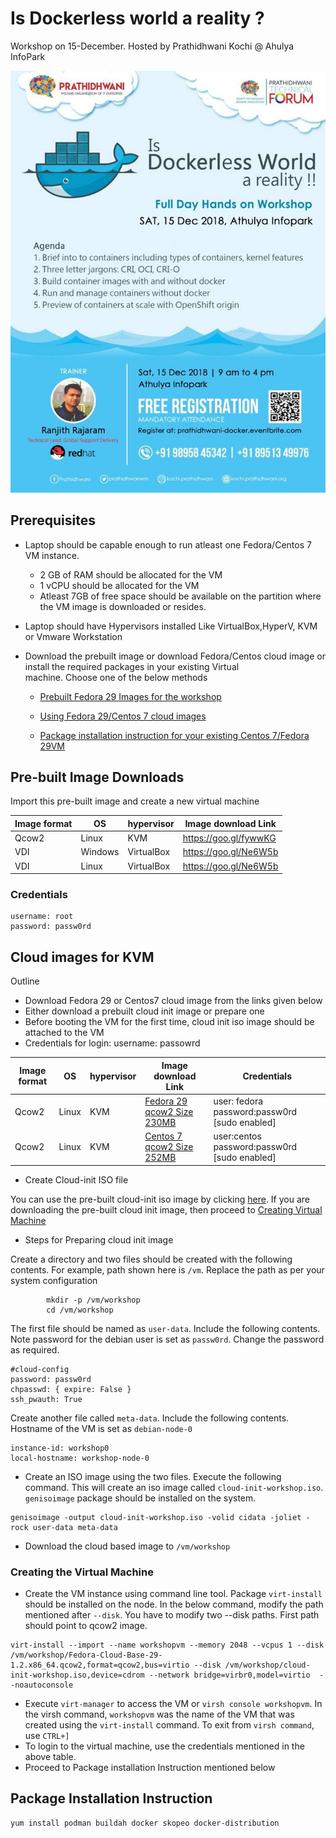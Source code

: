 # Is Dockerless world a reality ?
Workshop on 15-December.  Hosted by Prathidhwani Kochi @ Ahulya InfoPark

![Event registration Details](eventposter.jpg)


## Prerequisites
- Laptop should be capable enough to run atleast one Fedora/Centos 7 VM instance.
    - 2 GB of RAM should be allocated for the VM
    - 1 vCPU should be allocated for the VM
    - Atleast 7GB of free space should be available on the partition where the VM image is downloaded or resides. 
- Laptop should have Hypervisors installed Like VirtualBox,HyperV, KVM or Vmware Workstation
- Download the prebuilt image or download Fedora/Centos cloud image or install the required packages in your existing Virtual  
   machine. Choose one of the below methods
    
    - [Prebuilt Fedora 29 Images for the workshop](#Prebuilt-Image-Downloads)
  
    - [Using Fedora 29/Centos 7 cloud images](#Cloud-images-for-KVM)
  
    - [Package installation instruction for your existing Centos 7/Fedora 29VM](#Package-Installation-Instruction)
  
  

## Pre-built Image Downloads

Import this pre-built image and create a new virtual machine

Image format| OS  | hypervisor | Image download Link
------------| ----|------------|-------
Qcow2| Linux | KVM| https://goo.gl/fywwKG
VDI|Windows|VirtualBox|https://goo.gl/Ne6W5b
VDI|Linux|VirtualBox|https://goo.gl/Ne6W5b

### Credentials
~~~
username: root
password: passw0rd
~~~

## Cloud images for KVM

Outline

- Download Fedora 29 or Centos7 cloud image from the links given below
- Either download a prebuilt cloud init image or prepare one
- Before booting the VM for the first time, cloud init iso image should be attached to the VM
- Credentials for login: username:        passowrd


Image format| OS  | hypervisor | Image download Link|Credentials
------------| ----|------------|--------------------|------------
Qcow2| Linux | KVM| [Fedora 29 qcow2 Size 230MB](https://download.fedoraproject.org/pub/fedora/linux/releases/29/Cloud/x86_64/images/Fedora-Cloud-Base-29-1.2.x86_64.qcow2)| user: fedora password:passw0rd [sudo enabled]
Qcow2|Linux|KVM|[Centos 7 qcow2 Size 252MB](https://cloud.centos.org/centos/7/images/CentOS-7-x86_64-GenericCloud.qcow2.xz)| user:centos password:passw0rd [sudo enabled]


- Create Cloud-init ISO file

You can use the pre-built cloud-init iso image by clicking [here](https://github.com/ranjithrajaram/prathidhwaniworkshop/blob/master/cloud-init-workshop.iso?raw=true). If you are downloading the pre-built cloud init image, then proceed to [Creating Virtual Machine](#creating-the-virtual-machine)

- Steps for Preparing cloud init image 

Create a directory and two files should be created with the following contents. For example, path shown here is `/vm`. Replace the path as per your system configuration

~~~
        mkdir -p /vm/workshop
        cd /vm/workshop
~~~

The first file should be named as `user-data`. Include the following contents. Note password for the debian user is set as `passw0rd`. Change the password as required.

~~~
#cloud-config
password: passw0rd
chpasswd: { expire: False }
ssh_pwauth: True
~~~

Create another file called `meta-data`. Include the following contents. Hostname of the VM is set as `debian-node-0`

~~~
instance-id: workshop0
local-hostname: workshop-node-0
~~~
- Create an ISO image using the two files. Execute the following command. This will create an iso image called `cloud-init-workshop.iso`. `genisoimage` package should be installed on the system.
~~~
genisoimage -output cloud-init-workshop.iso -volid cidata -joliet -rock user-data meta-data
~~~
- Download the cloud based image to `/vm/workshop`

### Creating the Virtual Machine

- Create the VM instance using command line tool. Package `virt-install` should be installed on the node. In the below command, modify the path mentioned after `--disk`. You have to modify two --disk paths. First path should point to qcow2 image.
~~~
virt-install --import --name workshopvm --memory 2048 --vcpus 1 --disk /vm/workshop/Fedora-Cloud-Base-29-1.2.x86_64.qcow2,format=qcow2,bus=virtio --disk /vm/workshop/cloud-init-workshop.iso,device=cdrom --network bridge=virbr0,model=virtio  --noautoconsole
~~~

- Execute `virt-manager` to access the VM or `virsh console workshopvm`. In the virsh command, `workshopvm` was the name of the VM that was created using the `virt-install` command. To exit from `virsh command`, use `CTRL+]`
- To login to the virtual machine, use the credentials mentioned in the above table.
- Proceed to Package installation Instruction mentioned below

## Package Installation Instruction

~~~
yum install podman buildah docker skopeo docker-distribution
~~~




